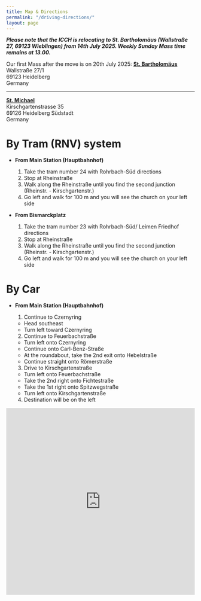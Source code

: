 ```yaml
---
title: Map & Directions
permalink: "/driving-directions/"
layout: page
---
```


***Please note that the ICCH is relocating to St. Bartholomäus (Wallstraße 27, 69123 Wieblingen) from 14th July 2025. Weekly Sunday Mass time remains at 13.00.***

Our first Mass after the move is on 20th July 2025:
**[St. Bartholomäus](https://www.google.com/maps/place/St.+Bartholom%C3%A4us/@49.4222053,8.6433348,17z/data=!3m1!4b1!4m6!3m5!1s0x4797c6c5b42bcb5f:0xe8a26ea96aef2bac!8m2!3d49.4222054!4d8.6482057!16s%2Fg%2F11r7sxdj9?hl=en&entry=ttu&g_ep=EgoyMDI1MDcwNi4wIKXMDSoASAFQAw%3D%3D)**<br/>
Wallstraße 27/1<br/>
69123 Heidelberg<br />
Germany<br />

---
**[St. Michael](https://maps.google.com/maps?q=Kirschgartenstra%C3%9Fe+35,+Heidelberg,+Germany&hl=en&ie=UTF8&sll=49.388464,8.688504&sspn=0.007878,0.01929&hnear=Kirschgartenstra%C3%9Fe+35,+69126+Heidelberg,+Karlsruhe,+Baden-W%C3%BCrttemberg,+Germany&t=m&z=16&iwloc=A)**<br/>
Kirschgartenstrasse 35<br/>
69126 Heidelberg Südstadt<br />
Germany<br />


# By Tram (RNV) system
 
- **From Main Station (Hauptbahnhof)**

    1. Take the tram number 24 with Rohrbach-Süd directions
    2. Stop at Rheinstraße
    3. Walk along the Rheinstraße until you find the second junction (Rheinstr. - Kirschgartenstr.)
    4. Go left and walk for 100 m and you will see the church on your left side

- **From Bismarckplatz**

    1. Take the tram number 23 with Rohrbach-Süd/ Leimen Friedhof directions
    2. Stop at Rheinstraße
    3. Walk along the Rheinstraße until you find the second junction (Rheinstr. - Kirschgartenstr.)
    4. Go left and walk for 100 m and you will see the church on your left side
 
# By Car

- **From Main Station (Hauptbahnhof)**
 
    1. Continue to Czernyring
     - Head southeast
     - Turn left toward Czernyring

    2. Continue to Feuerbachstraße
     - Turn left onto Czernyring
     - Continue onto Carl-Benz-Straße
     - At the roundabout, take the 2nd exit onto Hebelstraße
     - Continue straight onto Römerstraße

    3. Drive to Kirschgartenstraße
     - Turn left onto Feuerbachstraße
     - Take the 2nd right onto Fichtestraße
     - Take the 1st right onto Spitzwegstraße
     - Turn left onto Kirschgartenstraße

    4. Destination will be on the left

<iframe width="100%" height="500px" frameborder="no" scrolling="auto" src="https://www.google.com/maps/embed?pb=!1m29!1m12!1m3!1d20772.505023862697!2d8.680906200000036!3d49.39825551590391!2m3!1f0!2f0!3f0!3m2!1i1024!2i768!4f13.1!4m14!1i0!3e6!4m5!1s0x4797c0d8fef51cbd%3A0x9b2b52faa371d535!2sHeidelberg+Hbf%2C+Heidelberg%2C+Deutschland!3m2!1d49.403566999999995!2d8.675442!4m5!1s0x4797c0ec69ae95a3%3A0x665d307427d4704f!2sKirschgartenstra%C3%9Fe+35%2C+69126+Heidelberg%2C+Deutschland!3m2!1d49.38849!2d8.68792!5e0!3m2!1sde!2sus!4v1417360425414"></iframe>
